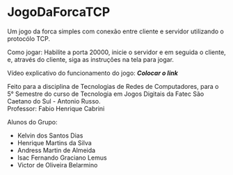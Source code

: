 # JogoDaForcaTCP

 Um jogo da forca simples com conexão entre cliente e servidor utilizando o protocólo TCP.<br/>
 
 Como jogar:
 Habilite a porta 20000, inicie o servidor e em seguida o cliente, e, através do cliente, siga as instruções na tela para jogar.<br/>
 
 Vídeo explicativo do funcionamento do jogo: ***Colocar o link***
 
 Feito para a disciplina de Tecnologias de Redes de Computadores, para o 5° Semestre do curso de Tecnologia em Jogos Digitais da Fatec São Caetano do Sul - Antonio Russo.<br/>
 Professor: Fabio Henrique Cabrini<br/>
 
Alunos do Grupo:
<ul>
  <li>
    Kelvin dos Santos Dias
  </li>
  <li>
    Henrique Martins da Silva
  </li>
  <li>
    Andress Martin de Almeida
  </li>
  <li>
    Isac Fernando Graciano Lemus
  </li>
  <li>
    Victor de Oliveira Belarmino
  </li>
</ul>
